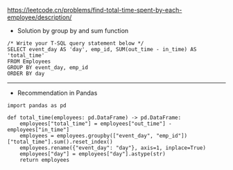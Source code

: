 https://leetcode.cn/problems/find-total-time-spent-by-each-employee/description/ 

- Solution by group by and sum function
```
/* Write your T-SQL query statement below */
SELECT event_day AS 'day', emp_id, SUM(out_time - in_time) AS 'total_time'
FROM Employees
GROUP BY event_day, emp_id
ORDER BY day
```

---

- Recommendation in Pandas
```
import pandas as pd

def total_time(employees: pd.DataFrame) -> pd.DataFrame:
    employees["total_time"] = employees["out_time"] - employees["in_time"]
    employees = employees.groupby(["event_day", "emp_id"])["total_time"].sum().reset_index()
    employees.rename({"event_day": "day"}, axis=1, inplace=True)
    employees["day"] = employees["day"].astype(str)
    return employees
    
```

